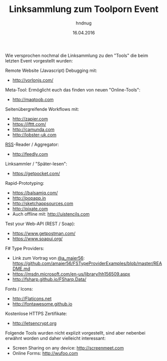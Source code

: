 ﻿---
layout: blog
title: Linksammlung zum Toolporn Event
author: hndnug
date: 16.04.2016
---

Wie versprochen nochmal die Linksammlung zu den "Tools" die beim letzten Event vorgestellt wurden:

Remote Website (Javascript) Debugging mit: 
* <http://vorlonjs.com/>

Meta-Tool: Ermöglicht euch das finden von neuen "Online-Tools": 
* <http://maqtoob.com>

Seitenübergreifende Workflows mit:
* <http://zapier.com> 
* <https://ifttt.com/>
* <http://camunda.com>
* <http://lobster-uk.com>

[RSS](https://en.wikipedia.org/wiki/RSS)-Reader / Aggregator: 
* <http://feedly.com>

Linksammler / "Später-lesen": 
* <https://getpocket.com/>

Rapid-Prototyping:
* <https://balsamiq.com/>
* <http://popapp.in>
* <http://sketchappsources.com>
* <http://pixate.com>
* Auch offline mit: <http://uistencils.com>

Test your Web-API (REST / Soap):
* <https://www.getpostman.com/> 
* <https://www.soapui.org/>

F# Type Providers:
* Link zum Vortrag von [@a_maier56](https://twitter.com/a_maier56/): <https://github.com/amaier56/FSTypeProviderExamples/blob/master/README.md>
* <https://msdn.microsoft.com/en-us/library/hh156509.aspx>
* <http://fsharp.github.io/FSharp.Data/>

Fonts / Icons:
* <http://Flaticons.net>
* <http://fontawesome.github.io>

Kostenlose HTTPS Zertifikate:
* <http://letsencrypt.org>


Folgende Tools wurden nicht explizit vorgestellt, sind aber nebenbei erwähnt worden und daher vielleicht interessant:
* Screen Sharing on any device: <http://screenmeet.com>
* Online Forms: <http://wufoo.com>
